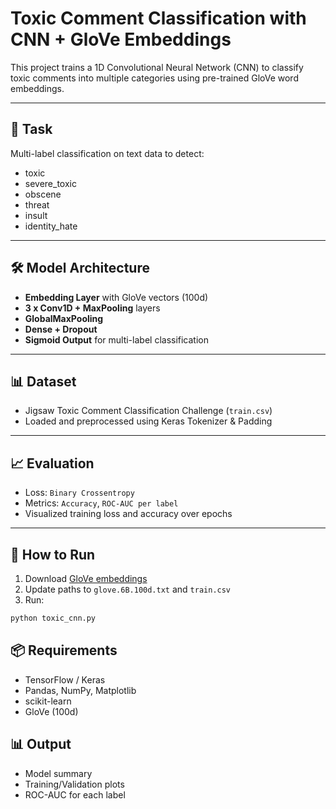 # Toxic Comment Classification with CNN + GloVe Embeddings

This project trains a 1D Convolutional Neural Network (CNN) to classify toxic comments into multiple categories using pre-trained GloVe word embeddings.

---

## 🧠 Task

Multi-label classification on text data to detect:

- toxic
- severe_toxic
- obscene
- threat
- insult
- identity_hate

---

## 🛠 Model Architecture

- **Embedding Layer** with GloVe vectors (100d)
- **3 x Conv1D + MaxPooling** layers
- **GlobalMaxPooling**
- **Dense + Dropout**
- **Sigmoid Output** for multi-label classification

---

## 📊 Dataset

- Jigsaw Toxic Comment Classification Challenge (`train.csv`)
- Loaded and preprocessed using Keras Tokenizer & Padding

---

## 📈 Evaluation

- Loss: `Binary Crossentropy`
- Metrics: `Accuracy`, `ROC-AUC per label`
- Visualized training loss and accuracy over epochs

---

## 🚀 How to Run

1. Download [GloVe embeddings](https://nlp.stanford.edu/projects/glove/)
2. Update paths to `glove.6B.100d.txt` and `train.csv`
3. Run:

```bash
python toxic_cnn.py
```


## 📦 Requirements

* TensorFlow / Keras
* Pandas, NumPy, Matplotlib
* scikit-learn
* GloVe (100d)

## 📊 Output

* Model summary
* Training/Validation plots
* ROC-AUC for each label

